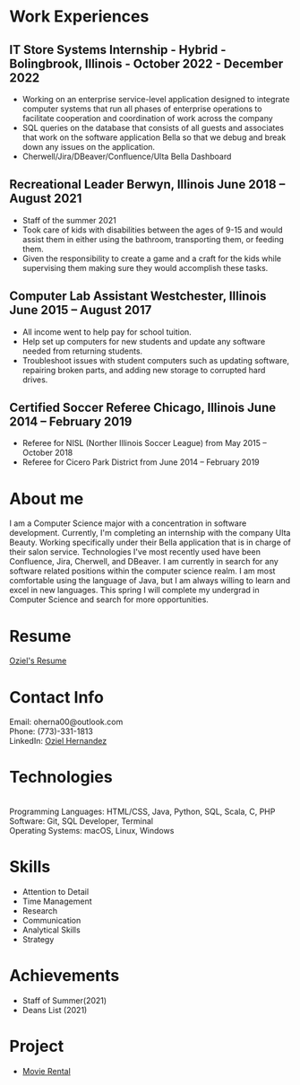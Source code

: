 <h1> Work Experiences </h1>
  <h2>IT Store Systems Internship - Hybrid - Bolingbrook, Illinois - October 2022 - December 2022 </h2>
  <p>
    <ul>
      <li>
        Working on an enterprise service-level application designed to integrate computer
        systems that run all phases of enterprise operations to facilitate cooperation
        and coordination of work across the company
      </li>
      <li>
        SQL queries on the database that consists of all guests and associates that work on
        the software application Bella so that we debug and break down any issues on
        the application.
      </li>
      <li>
        Cherwell/Jira/DBeaver/Confluence/Ulta Bella Dashboard
      </li>
    </ul>
  </p>
  <h2>Recreational Leader Berwyn, Illinois June 2018 – August 2021</h2>
  <p>
  <ul>
    <li>
      Staff of the summer 2021
    </li>
    <li>
      Took care of kids with disabilities between the ages of 9-15 and would assist them in
      either using the bathroom, transporting them, or feeding them.
    </li>
    <li>
      Given the responsibility to create a game and a craft for the kids while supervising
      them making sure they would accomplish these tasks.
    </li>
  </ul>
  </p>
  <h2>Computer Lab Assistant Westchester, Illinois June 2015 – August 2017</h2>
  <p>
  <ul>
    <li>
      All income went to help pay for school tuition.
    </li>
    <li>
      Help set up computers for new students and update any software needed from returning
      students.
    </li>
    <li>
      Troubleshoot issues with student computers such as updating software, repairing
      broken parts, and adding new storage to corrupted hard drives.
    </li>
  </ul>
  </p>
  <h2>Certified Soccer Referee Chicago, Illinois June 2014 – February 2019</h2>
  <p>
  <ul>
    <li>
      Referee for NISL (Norther Illinois Soccer League) from May 2015 – October 2018
    </li>
    <li>
      Referee for Cicero Park District from June 2014 – February 2019
    </li>
  </ul>
  </p>
  <h1>About me </h1>
  <p>
    I am a Computer Science major with a concentration in software development. Currently, I'm completing
    an internship with the company Ulta Beauty. Working specifically under their Bella application that is
    in charge of their salon service. Technologies I've most recently used have been Confluence,
    Jira, Cherwell, and DBeaver. I am currently in search for any software related positions within
    the computer science realm. I am most comfortable using the language of Java, but I am always willing
    to learn and excel in new languages. This spring I will complete my undergrad in Computer Science
    and search for more opportunities.
  </p>
  <h1>Resume</h1>
  <a href="/Oziel_Hernandez_Resume Updated Jan2023.pdf">Oziel's Resume</a>
  <h1>Contact Info</h1>
  <p>
       Email: oherna00@outlook.com
       <br>
       Phone: (773)-331-1813
       <br>
       LinkedIn: <a href="https://www.linkedin.com/in/oziel-hernandez/">Oziel Hernandez</a>
  </p>
  <h1>Technologies</h1>
    <p>
      <br>
        Programming Languages: HTML/CSS, Java, Python, SQL, Scala, C, PHP
      <br>
        Software: Git, SQL Developer, Terminal
      <br>
        Operating Systems: macOS, Linux, Windows
    </p>
  <h1>Skills</h1>
    <p>
      <ul>
        <li>
          Attention to Detail
        </li>
        <li>
          Time Management
        </li>
        <li>
          Research
        </li>
        <li>
          Communication
        </li>
        <li>
          Analytical Skills
        </li>
        <li>
          Strategy
        </li>
      </ul>
    </p>
  <h1>Achievements</h1>
    <p>
      <ul>
        <li>
          Staff of Summer(2021)
        </li>
        <li>
          Deans List (2021)
        </li>
      </ul>
    </p>
   <h1> Project </h1>
    <ul>
      <li>
        <a href="https://github.com/ozziebot/MovieRental">Movie Rental</a>
      </li>
    </ul>
      

<!--
**ozziebot/ozziebot** is a ✨ _special_ ✨ repository because its `README.md` (this file) appears on your GitHub profile.

Here are some ideas to get you started:

- 🔭 I’m currently working on ...
- 🌱 I’m currently learning ...
- 👯 I’m looking to collaborate on ...
- 🤔 I’m looking for help with ...
- 💬 Ask me about ...
- 📫 How to reach me: ...
- 😄 Pronouns: ...
- ⚡ Fun fact: ...
-->
